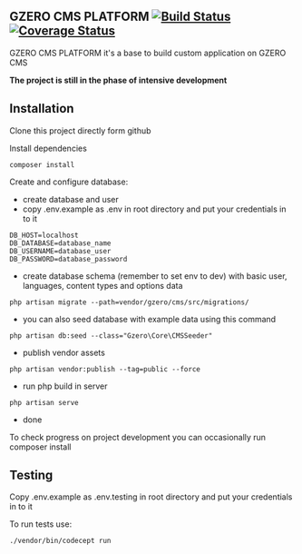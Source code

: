 ## GZERO CMS PLATFORM [![Build Status](https://travis-ci.org/GrupaZero/platform.png?branch=master)](https://travis-ci.org/GrupaZero/platform) [![Coverage Status](https://coveralls.io/repos/GrupaZero/platform/badge.png)](https://coveralls.io/r/GrupaZero/platform)

GZERO CMS PLATFORM it's a base to build custom application on GZERO CMS

**The project is still in the phase of intensive development**

## Installation

Clone this project directly form github

Install dependencies

```
composer install
```

Create and configure database:
 - create database and user
 - copy .env.example as .env in root directory and put your credentials in to it
 
 ```
 DB_HOST=localhost
 DB_DATABASE=database_name
 DB_USERNAME=database_user
 DB_PASSWORD=database_password
 ```
 - create database schema (remember to set env to dev) with basic user, languages, content types and options data
 
```
php artisan migrate --path=vendor/gzero/cms/src/migrations/
```

 - you can also seed database with example data using this command
 
```
php artisan db:seed --class="Gzero\Core\CMSSeeder"
```
 - publish vendor assets
 
```
php artisan vendor:publish --tag=public --force
```
 - run php build in server
  
```
php artisan serve
```
 - done
 
 To check progress on project development you can occasionally run composer install


## Testing

Copy .env.example as .env.testing in root directory and put your credentials in to it

To run tests use:

```
./vendor/bin/codecept run
```

